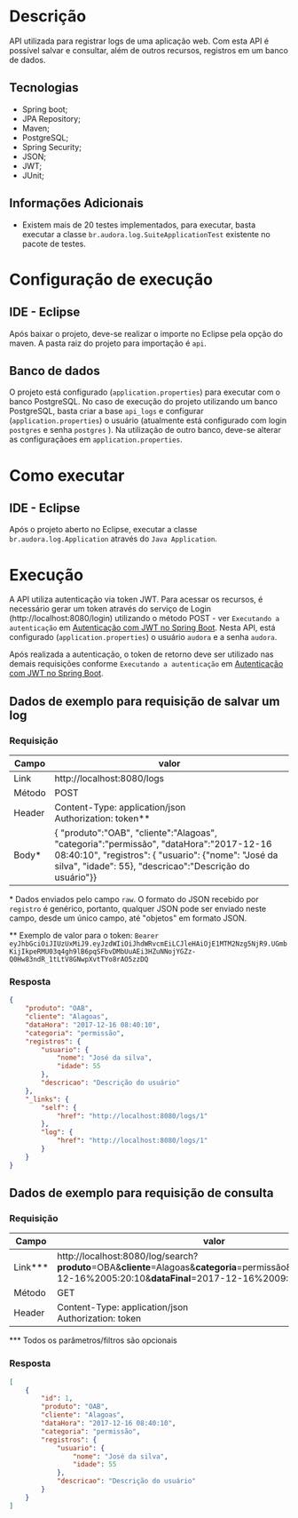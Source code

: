 # Descrição
API utilizada para registrar logs de uma aplicação web. Com esta API é possível salvar e consultar, além de outros recursos,  registros em um banco de dados.

## Tecnologias

- Spring boot;
- JPA Repository;
- Maven;
- PostgreSQL;
- Spring Security;
- JSON;
- JWT;
- JUnit;

## Informações Adicionais
- Existem mais de 20 testes implementados, para executar, basta executar a classe ```br.audora.log.SuiteApplicationTest``` existente no pacote de testes.

# Configuração de execução

## IDE - Eclipse
Após baixar o projeto, deve-se realizar o importe no Eclipse pela opção do maven. A pasta raiz do projeto para importação é ```api```.

## Banco de dados
O projeto está configurado (```application.properties```) para executar com o banco PostgreSQL. No caso de execução do projeto utilizando um banco PostgreSQL, basta criar a base ```api_logs``` e configurar (```application.properties```) o usuário (atualmente está configurado com login ```postgres``` e senha ```postgres``` ). Na utilização de outro banco, deve-se alterar as configuraçãoes em ```application.properties```.

# Como executar

## IDE - Eclipse
 Após o projeto aberto no Eclipse, executar a classe ```br.audora.log.Application``` através do ```Java Application```.

# Execução
A API utiliza autenticação via token JWT. Para acessar os recursos, é necessário gerar um token através do serviço de Login (http://localhost:8080/login) utilizando o método POST - ver  ```Executando a autenticação``` em [Autenticação com JWT no Spring Boot](http://andreybleme.com/2017-04-01/autenticacao-com-jwt-no-spring-boot/). Nesta API, está configurado (```application.properties```) o usuário ```audora``` e a senha ```audora```.

Após realizada a autenticação, o token de retorno deve ser utilizado nas demais requisições conforme ```Executando a autenticação``` em [Autenticação com JWT no Spring Boot](http://andreybleme.com/2017-04-01/autenticacao-com-jwt-no-spring-boot/).

## Dados de exemplo para requisição de salvar um log

### Requisição

| Campo | valor |
| ------------- | ------------- |
| Link | http://localhost:8080/logs |
| Método | POST |
| Header | Content-Type: application/json <br> Authorization: token\** |
| Body* | { "produto":"OAB", "cliente":"Alagoas", "categoria":"permissão", "dataHora":"2017-12-16 08:40:10", "registros": { "usuario": {"nome": "José da silva", "idade": 55}, "descricao":"Descrição do usuário"}} |

\* Dados enviados pelo campo ```raw```. O formato do JSON recebido por ```registro``` é genérico, portanto, qualquer JSON pode ser enviado neste campo, desde um único campo, até "objetos" em formato JSON.

\** Exemplo de valor para o token: ```Bearer eyJhbGciOiJIUzUxMiJ9.eyJzdWIiOiJhdWRvcmEiLCJleHAiOjE1MTM2Nzg5NjR9.UGmbKijIkpeRMU03q4gh9lB6pqSFbvDMbUuAEi3HZuNNojYGZz-Q0Hw83ndR_1tLtV8GNwpXvtTYo8rAO5zzDQ```

### Resposta

```json
{
    "produto": "OAB",
    "cliente": "Alagoas",
    "dataHora": "2017-12-16 08:40:10",
    "categoria": "permissão",
    "registros": {
        "usuario": {
            "nome": "José da silva",
            "idade": 55
        },
        "descricao": "Descrição do usuário"
    },
    "_links": {
        "self": {
            "href": "http://localhost:8080/logs/1"
        },
        "log": {
            "href": "http://localhost:8080/logs/1"
        }
    }
}
```

## Dados de exemplo para requisição de consulta

### Requisição

| Campo | valor |
|---------|---------|
| Link*** | http://localhost:8080/log/search?**produto**=OBA&**cliente**=Alagoas&**categoria**=permissão&**dataInicial**=2017-12-16%2005:20:10&**dataFinal**=2017-12-16%2009:30:10|
| Método | GET |
| Header | Content-Type: application/json <br> Authorization: token |

\*** Todos os parâmetros/filtros são opcionais

### Resposta

```json
[
    {
        "id": 1,
        "produto": "OAB",
        "cliente": "Alagoas",
        "dataHora": "2017-12-16 08:40:10",
        "categoria": "permissão",
        "registros": {
            "usuario": {
                "nome": "José da silva",
                "idade": 55
            },
            "descricao": "Descrição do usuário"
        }
    }
]
```

<!--
     ## Outros recursos

| Campo | valor |
| ------------- | ------------- |
| Link | http://localhost:8080/logs/{id} |
| Método | DELETE |
| Header | Content-Type: application/json <br> Authorization: token |
-->
